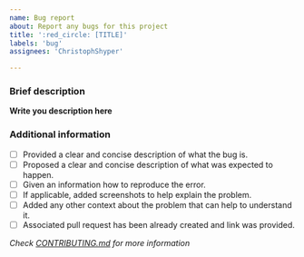 ```yaml
---
name: Bug report
about: Report any bugs for this project
title: ':red_circle: [TITLE]'
labels: 'bug'
assignees: 'ChristophShyper'

---
```

### Brief description
<!-- Write here... >>> -->

**Write you description here**

<!-- <<< ...write here -->
### Additional information
* [ ] Provided a clear and concise description of what the bug is.
* [ ] Proposed a clear and concise description of what was expected to happen.
* [ ] Given an information how to reproduce the error.
* [ ] If applicable, added screenshots to help explain the problem.
* [ ] Added any other context about the problem that can help to understand it.
* [ ] Associated pull request has been already created and link was provided.

*Check [CONTRIBUTING.md](../blob/master/.github/CONTRIBUTING.md) for more information*
